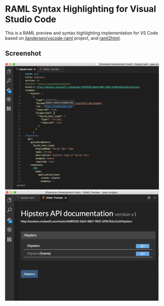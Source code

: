 # RAML Syntax Highlighting for Visual Studio Code
This is a RAML preview and syntax highlighting implementation for VS Code based on [jlandersen/vscode-raml](https://github.com/jlandersen/vscode-raml) project, and [raml2html](https://github.com/raml2html/raml2html).

## Screenshot
![Screenshot-1](media/screenshot_highlight.png)
![Screenshot-2](media/screenshot_preview.png)